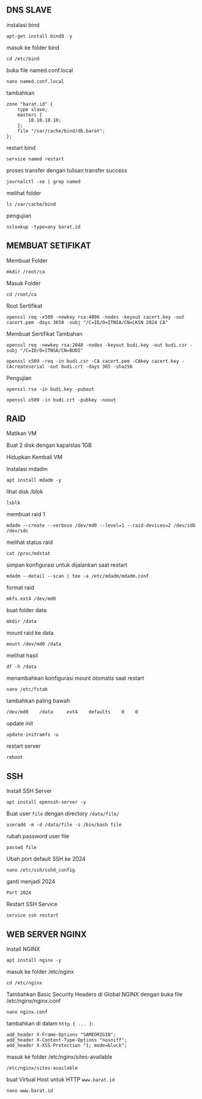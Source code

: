 ## DNS SLAVE

instalasi bind

```plaintext
apt-get install bind9 -y
```

masuk ke folder bind 

```plaintext
cd /etc/bind
```

buka file named.conf.local

```plaintext
nano named.conf.local
```

tambahkan 

```plaintext
zone "barat.id" {
    type slave;
    masters {
        10.10.10.10;
    };
    file "/var/cache/bind/db.barat";
};
```

restart bind

```plaintext
service named restart
```

proses transfer dengan tulisan transfer success

```plaintext
journalctl -xe | grep named
```

melihat folder 

```plaintext
ls /var/cache/bind
```

pengujian

```plaintext
nslookup -type=any barat.id
```

## MEMBUAT SETIFIKAT

Membuat Folder 

```plaintext
mkdir /root/ca
```

Masuk Folder

```plaintext
cd /root/ca
```

Root Sertifikat

```plaintext
openssl req -x509 -newkey rsa:4096 -nodes -keyout cacert.key -out cacert.pem -days 3650 -subj "/C=ID/O=ITNSA/CN=LKSN 2024 CA"
```

Membuat Sertifikat Tambahan 

```plaintext
openssl req -newkey rsa:2048 -nodes -keyout budi.key -out budi.csr -subj "/C=ID/O=ITNSA/CN=BUDI"
```

```plaintext
openssl x509 -req -in budi.csr -CA cacert.pem -CAkey cacert.key -CAcreateserial -out budi.crt -days 365 -sha256
```

Pengujian 

```plaintext
openssl rsa -in budi.key -pubout
```

```plaintext
openssl x509 -in budi.crt -pubkey -noout
```

## RAID

Matikan VM

Buat 2 disk dengan kapaistas 1GB

Hidupkan Kembali VM

Instalasi mdadm

```plaintext
apt install mdadm -y
```

lihat disk /blok

```plaintext
lsblk
```

membuat raid 1

```plaintext
mdadm --create --verbose /dev/md0 --level=1 --raid-devices=2 /dev/sdb /dev/sdc
```

melihat status raid

```plaintext
cat /proc/mdstat
```

simpan konfigurasi untuk dijalankan saat restart 

```plaintext
mdadm --detail --scan | tee -a /etc/mdadm/mdadm.conf
```

format raid

```plaintext
mkfs.ext4 /dev/md0
```

buat folder data 

```plaintext
mkdir /data
```

mount raid ke data

```plaintext
mount /dev/md0 /data
```

melihat hasil 

```plaintext
df -h /data
```

menambahkan konfigurasi mount otomatis saat restart 

```plaintext
nano /etc/fstab
```

tambahkan paling bawah

```plaintext
/dev/md0    /data     ext4    defaults    0    0
```

update init

```plaintext
update-initramfs -u
```

restart server

```plaintext
reboot
```

## SSH

Install SSH Server

```plaintext
apt install openssh-server -y
```

Buat user `file` dengan directory `/data/file/`

```plaintext
useradd -m -d /data/file -s /bin/bash file
```

rubah password user file 

```plaintext
passwd file
```

Ubah port default SSH ke 2024

```plaintext
nano /etc/ssh/sshd_config
```

ganti menjadi 2024

```plaintext
Port 2024
```

Restart SSH Service

```plaintext
service ssh restart
```

## WEB SERVER NGINX

Install NGINX

```plaintext
apt install nginx -y
```

masuk ke folder /etc/nginx

```plaintext
cd /etc/nginx
```

Tambahkan Basic Security Headers di Global NGINX dengan buka file /etc/nginx/nginx.conf

```plaintext
nano nginx.conf
```

tambahkan di dalam `http { ... }`:

```plaintext
add_header X-Frame-Options "SAMEORIGIN";
add_header X-Content-Type-Options "nosniff";
add_header X-XSS-Protection "1; mode=block";
```

masuk ke folder /etc/nginx/sites-available

```plaintext
/etc/nginx/sites-available
```

buat Virtual Host untuk HTTP `www.barat.id`

```plaintext
nano www.barat.id
```